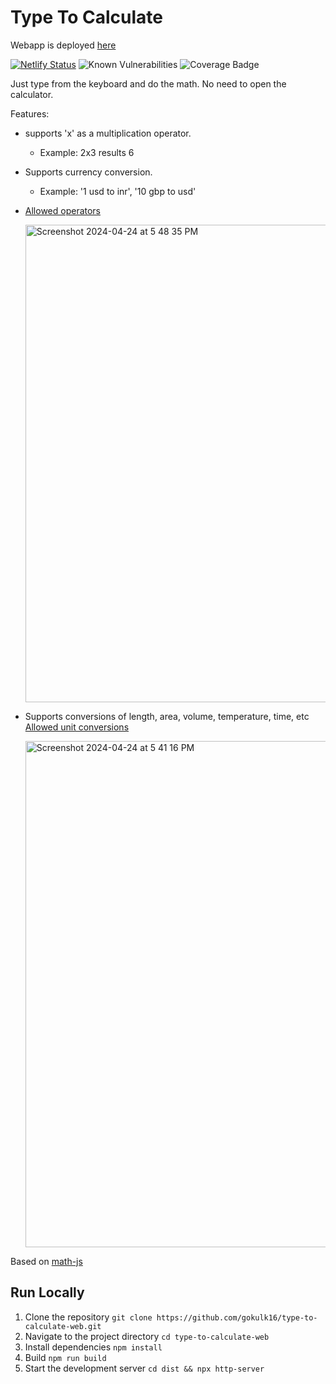 # Type To Calculate

Webapp is deployed [here](https://typetocalculate.netlify.app/)

[![Netlify Status](https://api.netlify.com/api/v1/badges/4c3aa90c-d121-454b-b8c3-ae78a6eaf738/deploy-status)](https://app.netlify.com/sites/typetocalculate/deploys)
![Known Vulnerabilities](https://snyk.io/test/github/gokulk16/type-to-calculate-web/badge.svg)
![Coverage Badge](https://gist.githubusercontent.com/gokulk16/eaf6c29242b70728224cc81c3f9ba750/raw/badge-type-to-calculate-web-main.svg)


Just type from the keyboard and do the math. No need to open the calculator.

Features:
- supports 'x' as a multiplication operator.
  - Example: 2x3 results 6
- Supports currency conversion.
  - Example: '1 usd to inr', '10 gbp to usd'
- [Allowed operators](https://mathjs.org/docs/expressions/syntax.html#operators)
  
  <img width="764" alt="Screenshot 2024-04-24 at 5 48 35 PM" src="https://github.com/gokulk16/type-to-calculate/assets/8376313/76f2b345-0413-412a-93b6-f967c5b12457">
- Supports conversions of length, area, volume, temperature, time, etc [Allowed unit conversions](https://mathjs.org/docs/datatypes/units.html#reference)
  
  <img width="810" alt="Screenshot 2024-04-24 at 5 41 16 PM" src="https://github.com/gokulk16/type-to-calculate/assets/8376313/9a88f75f-38c1-4e98-8f58-c216de31bd96">
Based on [math-js](https://www.npmjs.com/package/mathjs)

<!-- Add a readme text on how to run this locally and contribute -->
## Run Locally
1. Clone the repository `git clone https://github.com/gokulk16/type-to-calculate-web.git`
2. Navigate to the project directory `cd type-to-calculate-web`
3. Install dependencies
   ```npm install``` 
4. Build
   ``` npm run build ```
5. Start the development server
   ``` cd dist && npx http-server ```